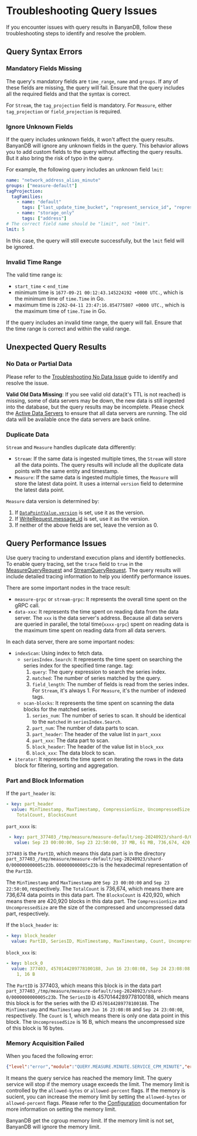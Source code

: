 # Troubleshooting Query Issues

If you encounter issues with query results in BanyanDB, follow these troubleshooting steps to identify and resolve the problem.

## Query Syntax Errors

### Mandatory Fields Missing

The query's mandatory fields are `time_range`,  `name` and `groups`. If any of these fields are missing, the query will fail. Ensure that the query includes all the required fields and that the syntax is correct.

For `Stream`, the `tag_projection` field is mandatory. For `Measure`, either `tag_projection` or `field_projection` is required.

### Ignore Unknown Fields

If the query includes unknown fields, it won't affect the query results. BanyanDB will ignore any unknown fields in the query. This behavior allows you to add custom fields to the query without affecting the query results. But it also bring the risk of typo in the query.

For example, the following query includes an unknown field `lmit`:

```yaml
name: "network_address_alias_minute"
groups: ["measure-default"]
tagProjection:
  tagFamilies:
    - name: "default"
      tags: ["last_update_time_bucket", "represent_service_id", "represent_service_instance_id"]
    - name: "storage_only"
      tags: ["address"]
# The correct field name should be "limit", not "lmit". 
lmit: 5
```

In this case, the query will still execute successfully, but the `lmit` field will be ignored.

### Invalid Time Range

The valid time range is:

- `start_time` < `end_time`
- minimum time is `1677-09-21 00:12:43.145224192 +0000 UTC.`, which is the minimum time of `time.Time` in Go.
- maximum time is `2262-04-11 23:47:16.854775807 +0000 UTC.`, which is the maximum time of `time.Time` in Go.

If the query includes an invalid time range, the query will fail. Ensure that the time range is correct and within the valid range.

## Unexpected Query Results

### No Data or Partial Data

Please refer to the [Troubleshooting No Data Issue](./no-data.md) guide to identify and resolve the issue.

**Valid Old Data Missing**: If you see valid old data(it's TTL is not reached) is missing, some of data servers may be down, the new data is still ingested into the database, but the query results may be incomplete. Please check the [Active Data Servers](../observability.md#active-instances) to ensure that all data servers are running. The old data will be available once the data servers are back online.

### Duplicate Data

`Stream` and `Measure` handles duplicate data differently:

- `Stream`: If the same data is ingested multiple times, the `Stream` will store all the data points. The query results will include all the duplicate data points with the same entity and timestamp.
- `Measure`: If the same data is ingested multiple times, the `Measure` will store the latest data point. It uses a internal `version` field to determine the latest data point.

`Measure` data version is determined by:

1. If [`DataPointValue.version`](../../api-reference.md#datapointvalue) is set, use it as the version.
2. If [WriteRequest.message_id](../../api-reference.md#writerequest) is set, use it as the version.
3. If neither of the above fields are set, leave the version as 0.

## Query Performance Issues

Use query tracing to understand execution plans and identify bottlenecks. To enable query tracing, set the `trace` field to `true` in the [MeasureQueryRequest](../../api-reference.md#queryrequest) and [StreamQueryRequest](../../api-reference.md#queryrequest-1). The query results will include detailed tracing information to help you identify performance issues.

There are some important nodes in the trace result:

- `measure-grpc` or `stream-grpc`: It represents the overall time spent on the gRPC call.
- `data-xxx`: It represents the time spent on reading data from the data server. The `xxx` is the data server's address. Because all data servers are queried in parallel, the total time(`xxxx-grpc`) spent on reading data is the maximum time spent on reading data from all data servers.

In each data server, there are some important nodes:

- `indexScan`: Using index to fetch data.
  - `seriesIndex.Search`: It represents the time spent on searching the series index for the specified time range.
    tag:
      1. `query`: The query expression to search the series index.
      1. `matched`: The number of series matched by the query.
      1. `field_length`: The number of fields is read from the series index. For `Stream`, it's always 1. For `Measure`, it's the number of indexed tags.
  - `scan-blocks`: It represents the time spent on scanning the data blocks for the matched series.
    1. `series_num`: The number of series to scan. It should be identical to the `matched` in `seriesIndex.Search`.
    1. `part_num`: The number of data parts to scan.
    1. `part_header`: The header of the value list in `part_xxxx`
    1. `part_xxx`: The data part to scan.
    1. `block_header`: The header of the value list in `block_xxx`
    1. `block_xxx`: The data block to scan.
- `iterator`: It represents the time spent on iterating the rows in the data block for filtering, sorting and aggregation.

### Part and Block Information

If the `part_header` is:

```yaml
- key: part_header
  value: MinTimestamp, MaxTimestamp, CompressionSize, UncompressedSize,
    TotalCount, BlocksCount
```

`part_xxxx` is:

```yaml
 - key: part_377403_/tmp/measure/measure-default/seg-20240923/shard-0/000000000005c23b
   value: Sep 23 00:00:00, Sep 23 22:50:00, 37 MB, 61 MB, 736,674, 420,920
```

`377403` is the `PartID`, which means this data part is in the directory `part_377403_/tmp/measure/measure-default/seg-20240923/shard-0/000000000005c23b`. `000000000005c23b` is the hexadecimal representation of the `PartID`.

The `MinTimestamp` and `MaxTimestamp` are `Sep 23 00:00:00` and `Sep 23 22:50:00`, respectively. The `TotalCount` is 736,674, which means there are 736,674 data points in this data part. The `BlocksCount` is 420,920, which means there are 420,920 blocks in this data part. The `CompressionSize` and `UncompressedSize` are the size of the compressed and uncompressed data part, respectively.

If the `block_header` is:

```yaml
- key: block_header
  value: PartID, SeriesID, MinTimestamp, MaxTimestamp, Count, UncompressedSize
```

`block_xxx` is:

```yaml
- key: block_0
  value: 377403, 4570144289778100188, Jun 16 23:08:08, Sep 24 23:08:08,
    1, 16 B
```

The `PartID` is 377403, which means this block is in the data part `part_377403_/tmp/measure/measure-default/seg-20240923/shard-0/0000000000005c23b`. The `SeriesID` is 4570144289778100188, which means this block is for the series with the ID `4570144289778100188`. The `MinTimestamp` and `MaxTimestamp` are `Jun 16 23:08:08` and `Sep 24 23:08:08`, respectively. The `Count` is 1, which means there is only one data point in this block. The `UncompressedSize` is 16 B, which means the uncompressed size of this block is 16 bytes.

### Memory Acquisition Failed

When you faced the following error:

```json
{"level":"error","module":"QUERY.MEASURE.MINUTE.SERVICE_CPM_MINUTE","error":"failed to query measure: context canceled: memory acquisition failed (currentUsage: 455081320, limit: 5, size: 1428, blockedDuration: 31.874045791s): context canceled","req":{"groups":["minute"], "name":"service_cpm_minute", "timeRange":{"begin":"2025-01-22T10:39:58Z", "end":"2025-01-22T11:09:58Z"}, "fieldProjection":{"names":["total", "value"]}},"time":"2025-01-22T11:11:38Z","message":"fail to query"}
```

It means the query service has reached the memory limit. The query service will stop if the memory usage exceeds the limit. The memory limit is controlled by the `allowed-bytes` or `allowed-percent` flags. If the memory is sucient, you can increase the memory limit by setting the `allowed-bytes` or `allowed-percent` flags. Please refer to the [Configuration](../configuration.md#data--storage) documentation for more information on setting the memory limit.

BanyanDB get the cgroup memory limit. If the memory limit is not set, BanyanDB will ignore the memory limit.
